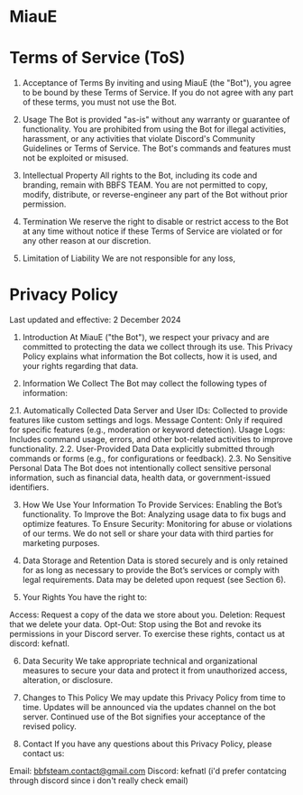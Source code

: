 # MiauE
# Terms of Service (ToS)
1. Acceptance of Terms
By inviting and using MiauE (the "Bot"), you agree to be bound by these Terms of Service. If you do not agree with any part of these terms, you must not use the Bot.

2. Usage
The Bot is provided "as-is" without any warranty or guarantee of functionality.
You are prohibited from using the Bot for illegal activities, harassment, or any activities that violate Discord's Community Guidelines or Terms of Service.
The Bot's commands and features must not be exploited or misused.
3. Intellectual Property
All rights to the Bot, including its code and branding, remain with BBFS TEAM. You are not permitted to copy, modify, distribute, or reverse-engineer any part of the Bot without prior permission.

4. Termination
We reserve the right to disable or restrict access to the Bot at any time without notice if these Terms of Service are violated or for any other reason at our discretion.

5. Limitation of Liability
We are not responsible for any loss,

# Privacy Policy
Last updated and effective: 2 December 2024

1. Introduction
At MiauE ("the Bot"), we respect your privacy and are committed to protecting the data we collect through its use. This Privacy Policy explains what information the Bot collects, how it is used, and your rights regarding that data.

2. Information We Collect
The Bot may collect the following types of information:

2.1. Automatically Collected Data
Server and User IDs: Collected to provide features like custom settings and logs.
Message Content: Only if required for specific features (e.g., moderation or keyword detection).
Usage Logs: Includes command usage, errors, and other bot-related activities to improve functionality.
2.2. User-Provided Data
Data explicitly submitted through commands or forms (e.g., for configurations or feedback).
2.3. No Sensitive Personal Data
The Bot does not intentionally collect sensitive personal information, such as financial data, health data, or government-issued identifiers.

3. How We Use Your Information
To Provide Services: Enabling the Bot’s functionality.
To Improve the Bot: Analyzing usage data to fix bugs and optimize features.
To Ensure Security: Monitoring for abuse or violations of our terms.
We do not sell or share your data with third parties for marketing purposes.

4. Data Storage and Retention
Data is stored securely and is only retained for as long as necessary to provide the Bot’s services or comply with legal requirements.
Data may be deleted upon request (see Section 6).

5. Your Rights
You have the right to:

Access: Request a copy of the data we store about you.
Deletion: Request that we delete your data.
Opt-Out: Stop using the Bot and revoke its permissions in your Discord server.
To exercise these rights, contact us at discord: kefnatl.

6. Data Security
We take appropriate technical and organizational measures to secure your data and protect it from unauthorized access, alteration, or disclosure.

7. Changes to This Policy
We may update this Privacy Policy from time to time. Updates will be announced via the updates channel on the bot server. Continued use of the Bot signifies your acceptance of the revised policy.

8. Contact
If you have any questions about this Privacy Policy, please contact us:

Email: bbfsteam.contact@gmail.com
Discord: kefnatl
(i'd prefer contatcing through discord since i don't really check email)
